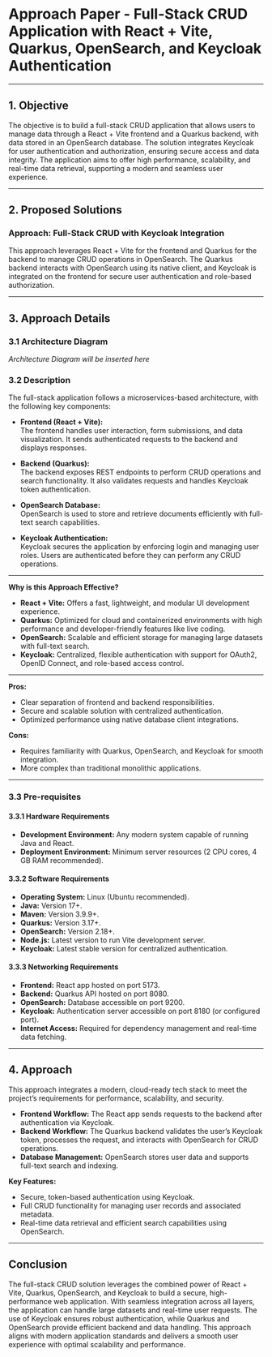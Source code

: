 # Approach Paper - Full-Stack CRUD Application with React + Vite, Quarkus, OpenSearch, and Keycloak Authentication  

---

## 1. Objective  
The objective is to build a full-stack CRUD application that allows users to manage data through a React + Vite frontend and a Quarkus backend, with data stored in an OpenSearch database. The solution integrates Keycloak for user authentication and authorization, ensuring secure access and data integrity. The application aims to offer high performance, scalability, and real-time data retrieval, supporting a modern and seamless user experience.

---

## 2. Proposed Solutions  

### Approach: Full-Stack CRUD with Keycloak Integration  
This approach leverages React + Vite for the frontend and Quarkus for the backend to manage CRUD operations in OpenSearch. The Quarkus backend interacts with OpenSearch using its native client, and Keycloak is integrated on the frontend for secure user authentication and role-based authorization.  

---

## 3. Approach Details  

### 3.1 Architecture Diagram  
*Architecture Diagram will be inserted here*  

### 3.2 Description  
The full-stack application follows a microservices-based architecture, with the following key components:  

- **Frontend (React + Vite):**  
  The frontend handles user interaction, form submissions, and data visualization. It sends authenticated requests to the backend and displays responses.  

- **Backend (Quarkus):**  
  The backend exposes REST endpoints to perform CRUD operations and search functionality. It also validates requests and handles Keycloak token authentication.  

- **OpenSearch Database:**  
  OpenSearch is used to store and retrieve documents efficiently with full-text search capabilities.  

- **Keycloak Authentication:**  
  Keycloak secures the application by enforcing login and managing user roles. Users are authenticated before they can perform any CRUD operations.  

---

**Why is this Approach Effective?**  
- **React + Vite:** Offers a fast, lightweight, and modular UI development experience.  
- **Quarkus:** Optimized for cloud and containerized environments with high performance and developer-friendly features like live coding.  
- **OpenSearch:** Scalable and efficient storage for managing large datasets with full-text search.  
- **Keycloak:** Centralized, flexible authentication with support for OAuth2, OpenID Connect, and role-based access control.  

---

**Pros:**  
- Clear separation of frontend and backend responsibilities.  
- Secure and scalable solution with centralized authentication.  
- Optimized performance using native database client integrations.  

**Cons:**  
- Requires familiarity with Quarkus, OpenSearch, and Keycloak for smooth integration.  
- More complex than traditional monolithic applications.  

---

### 3.3 Pre-requisites  

#### 3.3.1 Hardware Requirements  
- **Development Environment:** Any modern system capable of running Java and React.  
- **Deployment Environment:** Minimum server resources (2 CPU cores, 4 GB RAM recommended).  

#### 3.3.2 Software Requirements  
- **Operating System:** Linux (Ubuntu recommended).  
- **Java:** Version 17+.  
- **Maven:** Version 3.9.9+.  
- **Quarkus:** Version 3.17+.  
- **OpenSearch:** Version 2.18+.  
- **Node.js:** Latest version to run Vite development server.  
- **Keycloak:** Latest stable version for centralized authentication.  

#### 3.3.3 Networking Requirements  
- **Frontend:** React app hosted on port 5173.  
- **Backend:** Quarkus API hosted on port 8080.  
- **OpenSearch:** Database accessible on port 9200.  
- **Keycloak:** Authentication server accessible on port 8180 (or configured port).  
- **Internet Access:** Required for dependency management and real-time data fetching.  

---

## 4. Approach  

This approach integrates a modern, cloud-ready tech stack to meet the project’s requirements for performance, scalability, and security.  

- **Frontend Workflow:** The React app sends requests to the backend after authentication via Keycloak.  
- **Backend Workflow:** The Quarkus backend validates the user’s Keycloak token, processes the request, and interacts with OpenSearch for CRUD operations.  
- **Database Management:** OpenSearch stores user data and supports full-text search and indexing.  

**Key Features:**  
- Secure, token-based authentication using Keycloak.  
- Full CRUD functionality for managing user records and associated metadata.  
- Real-time data retrieval and efficient search capabilities using OpenSearch.  

---

## Conclusion  

The full-stack CRUD solution leverages the combined power of React + Vite, Quarkus, OpenSearch, and Keycloak to build a secure, high-performance web application. With seamless integration across all layers, the application can handle large datasets and real-time user requests. The use of Keycloak ensures robust authentication, while Quarkus and OpenSearch provide efficient backend and data handling. This approach aligns with modern application standards and delivers a smooth user experience with optimal scalability and performance.  
